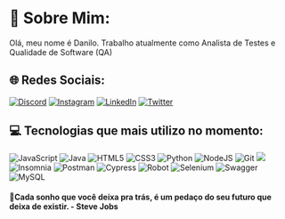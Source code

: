 # 💫 Sobre Mim:
Olá, meu nome é Danilo. Trabalho atualmente como Analista de Testes e Qualidade de Software (QA)

## 🌐 Redes Sociais:
[![Discord](https://img.shields.io/badge/Discord-%237289DA.svg?logo=discord&logoColor=white)](htttps://discord.gg/dferreira#5771) [![Instagram](https://img.shields.io/badge/Instagram-%23E4405F.svg?logo=Instagram&logoColor=white)](https://instagram.com/@dferreira93_) [![LinkedIn](https://img.shields.io/badge/LinkedIn-%230077B5.svg?logo=linkedin&logoColor=white)](https://linkedin.com/in/https://www.linkedin.com/in/danilo-ferreira-574599160/) [![Twitter](https://img.shields.io/badge/Twitter-%231DA1F2.svg?logo=Twitter&logoColor=white)](https://twitter.com/@dferreira93_) 




## 💻 Tecnologias que mais utilizo no momento:
![JavaScript](https://img.shields.io/badge/javascript-%23323330.svg?style=for-the-badge&logo=javascript&logoColor=%23F7DF1E) ![Java](https://img.shields.io/badge/java-%23ED8B00.svg?style=for-the-badge&logo=java&logoColor=white) ![HTML5](https://img.shields.io/badge/html5-%23E34F26.svg?style=for-the-badge&logo=html5&logoColor=white) ![CSS3](https://img.shields.io/badge/css3-%231572B6.svg?style=for-the-badge&logo=css3&logoColor=white) ![Python](https://img.shields.io/badge/python-3670A0?style=for-the-badge&logo=python&logoColor=ffdd54) ![NodeJS](https://img.shields.io/badge/node.js-6DA55F?style=for-the-badge&logo=node.js&logoColor=white) ![Git](https://img.shields.io/badge/GIT-E44C30?style=for-the-badge&logo=git&logoColor=white) ![](https://img.shields.io/badge/GitLab-330F63?style=for-the-badge&logo=gitlab&logoColor=white) ![Insomnia](https://img.shields.io/badge/Insomnia-black?style=for-the-badge&logo=insomnia&logoColor=5849BE) ![Postman](https://img.shields.io/badge/Postman-FF6C37?style=for-the-badge&logo=Postman&logoColor=white) ![Cypress](https://img.shields.io/badge/Cypress-17202C?style=for-the-badge&logo=cypress&logoColor=white) ![Robot](https://img.shields.io/badge/Robot%20Framework-000000?style=for-the-badge&logo=robot-framework&logoColor=white) ![Selenium](	https://img.shields.io/badge/Selenium-43B02A?style=for-the-badge&logo=Selenium&logoColor=white) ![Swagger](https://img.shields.io/badge/-Swagger-%23Clojure?style=for-the-badge&logo=swagger&logoColor=white) ![MySQL](https://img.shields.io/badge/mysql-%2300f.svg?style=for-the-badge&logo=mysql&logoColor=white)  


#### 🧠Cada sonho que você deixa pra trás, é um pedaço do seu futuro que deixa de existir.   - Steve Jobs 

